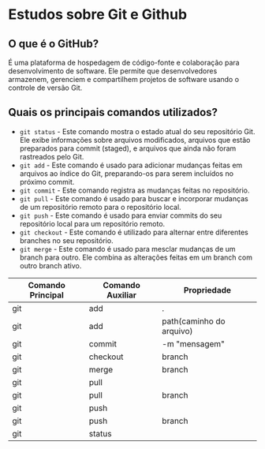 # Estudos sobre Git e Github

## O que é o GitHub?

É uma plataforma de hospedagem de código-fonte e colaboração para desenvolvimento de software. Ele permite que desenvolvedores armazenem, gerenciem e compartilhem projetos de software usando o controle de versão Git.

## Quais os principais comandos utilizados?


* `git status` - Este comando mostra o estado atual do seu repositório Git. Ele exibe informações sobre arquivos modificados, arquivos que estão preparados para commit (staged), e arquivos que ainda não foram rastreados pelo Git.
* `git add` - Este comando é usado para adicionar mudanças feitas em arquivos ao índice do Git, preparando-os para serem incluídos no próximo commit.
* `git commit` - Este comando registra as mudanças feitas no repositório.
* `git pull` - Este comando é usado para buscar e incorporar mudanças de um repositório remoto para o repositório local.
* `git push` -  Este comando é usado para enviar commits do seu repositório local para um repositório remoto.
* `git checkout` - Este comando é utilizado para alternar entre diferentes branches no seu repositório.
* `git merge` - Este comando é usado para mesclar mudanças de um branch para outro. Ele combina as alterações feitas em um branch com outro branch ativo.

| Comando Principal    | Comando Auxiliar | Propriedade   |
|---------|-------|----------|
| git    | add    | .|
| git   | add    | path(caminho do arquivo) |
| git   | commit    | -m "mensagem" |
| git   | checkout    | branch |
| git   | merge   | branch |
| git   | pull    |  |
| git   | pull    | branch |
| git   | push    |  |
| git   | push    | branch |
| git   | status    |  |
